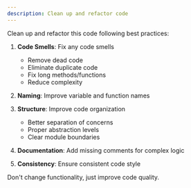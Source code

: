 ```yaml
---
description: Clean up and refactor code
---
```


Clean up and refactor this code following best practices:

1. **Code Smells**: Fix any code smells
   - Remove dead code
   - Eliminate duplicate code
   - Fix long methods/functions
   - Reduce complexity

2. **Naming**: Improve variable and function names

3. **Structure**: Improve code organization
   - Better separation of concerns
   - Proper abstraction levels
   - Clear module boundaries

4. **Documentation**: Add missing comments for complex logic

5. **Consistency**: Ensure consistent code style

Don't change functionality, just improve code quality.